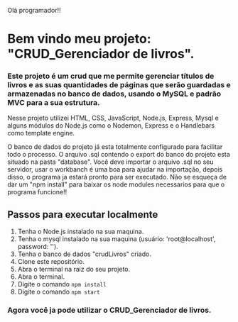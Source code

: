 Olá programador!!
# Bem vindo meu projeto: "CRUD_Gerenciador de livros".
### Este projeto é um crud que me permite gerenciar títulos de livros e as suas quantidades de páginas que serão guardadas e armazenadas no banco de dados, usando o MySQL e padrão MVC para a sua estrutura.
Nesse projeto utilizei HTML, CSS, JavaScript, Node.js, Express, Mysql e alguns módulos do Node.js como o Nodemon, Express e o Handlebars como template engine.

O banco de dados do projeto já esta totalmente configurado para facilitar todo o processo. O arquivo .sql contendo o export do banco do projeto esta situado na pasta "database".
Você deve importar o arquivo .sql no seu servidor, usar o workbanch é uma boa para ajudar na importação, depois disso, o programa ja estará pronto para ser executado.
Não se esqueça de dar um "npm install" para baixar os node modules necessarios para que o programa funcione!!

## Passos para executar localmente
1. Tenha o Node.js instalado na sua maquina.
2. Tenha o mysql instalado na sua maquina (usuário: 'root@localhost', password: '').
3. Tenha o banco de dados "crudLivros" criado.
4. Clone este repositório.
5. Abra o terminal na raiz do seu projeto.
6. Abra o terminal.
7. Digite o comando `npm install`
8. Digite o comando `npm start`

### Agora você ja pode utilizar o CRUD_Gerenciador de livros.
